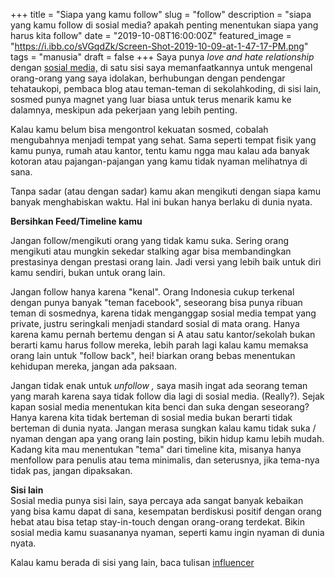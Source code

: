 +++
title = "Siapa yang kamu follow"
slug = "follow"
description = "siapa yang kamu follow di sosial media? apakah penting menentukan siapa yang harus kita follow"
date = "2019-10-08T16:00:00Z"
featured_image = "https://i.ibb.co/sVGqdZk/Screen-Shot-2019-10-09-at-1-47-17-PM.png"
tags = "manusia"
draft = false
+++ 
Saya punya _love and hate relationship_ dengan [sosial media,](https://hilman.space/sosmed/) di satu sisi saya memanfaatkannya untuk mengenal orang-orang yang saya idolakan, berhubungan dengan pendengar tehataukopi, pembaca blog atau teman-teman di sekolahkoding, di sisi lain, sosmed punya magnet yang luar biasa untuk terus menarik kamu ke dalamnya, meskipun ada pekerjaan yang lebih penting.

Kalau kamu belum bisa mengontrol kekuatan sosmed, cobalah mengubahnya menjadi tempat yang sehat. Sama seperti tempat fisik yang kamu punya, rumah atau kantor, tentu kamu ngga mau kalau ada banyak kotoran atau pajangan-pajangan yang kamu tidak nyaman melihatnya di sana.

Tanpa sadar (atau dengan sadar) kamu akan mengikuti dengan siapa kamu banyak menghabiskan waktu. Hal ini bukan hanya berlaku di dunia nyata.

**Bersihkan Feed/Timeline kamu**

Jangan follow/mengikuti orang yang tidak kamu suka. Sering orang mengikuti atau mungkin sekedar stalking agar bisa membandingkan prestasinya dengan prestasi orang lain. Jadi versi yang lebih baik untuk diri kamu sendiri, bukan untuk orang lain.

Jangan follow hanya karena "kenal". Orang Indonesia cukup terkenal dengan punya banyak "teman facebook", seseorang bisa punya ribuan teman di sosmednya, karena tidak menganggap sosial media tempat yang private, justru seringkali menjadi standard sosial di mata orang. Hanya karena kamu pernah bertemu dengan si A atau satu kantor/sekolah bukan berarti kamu harus follow mereka, lebih parah lagi kalau kamu memaksa orang lain untuk "follow back", hei! biarkan orang bebas menentukan kehidupan mereka, jangan ada paksaan.

Jangan tidak enak untuk _unfollow ,_ saya masih ingat ada seorang teman yang marah karena saya tidak follow dia lagi di sosial media. (Really?). Sejak kapan sosial media menentukan kita benci dan suka dengan seseorang? Hanya karena kita tidak berteman di sosial media bukan berarti tidak berteman di dunia nyata. Jangan merasa sungkan kalau kamu tidak suka / nyaman dengan apa yang orang lain posting, bikin hidup kamu lebih mudah. Kadang kita mau menentukan "tema" dari timeline kita, misanya hanya menfollow para penulis atau tema minimalis, dan seterusnya, jika tema-nya tidak pas, jangan dipaksakan.

**Sisi lain**  
Sosial media punya sisi lain, saya percaya ada sangat banyak kebaikan yang bisa kamu dapat di sana, kesempatan berdiskusi positif dengan orang hebat atau bisa tetap stay-in-touch dengan orang-orang terdekat. Bikin sosial media kamu suasananya nyaman, seperti kamu ingin nyaman di dunia nyata.

Kalau kamu berada di sisi yang lain, baca tulisan [influencer](https://hilman.space/influencer/)